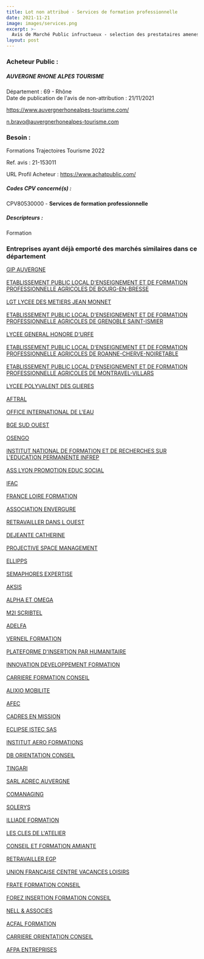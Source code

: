 ```yaml
---
title: Lot non attribué - Services de formation professionnelle
date: 2021-11-21
image: images/services.png
excerpt: >-
  Avis de Marché Public infructueux - selection des prestataires amenes a concevoir et animer des formations dans le cadre de l offre de formation trajectoires tourisme (2022)
layout: post
---
```


### Acheteur Public :
##### AUVERGNE RHONE ALPES TOURISME
Département : 69 - Rhône<br/>
Date de publication de l'avis de non-attribution : 21/11/2021


https://www.auvergnerhonealpes-tourisme.com/

n.bravo@auvergnerhonealpes-tourisme.com


### Besoin :

Formations Trajectoires Tourisme 2022

Ref. avis : 21-153011

URL Profil Acheteur : https://www.achatpublic.com/

##### Codes CPV concerné(s) :
CPV80530000 - **Services de formation professionnelle** <br/>

##### Descripteurs :
Formation <br/>

### Entreprises ayant déjà emporté des marchés similaires dans ce département
<a href="/entreprise-544/siren-186309092">GIP AUVERGNE</a><br/><br/>
<a href="/entreprise-544/siren-190108191">ETABLISSEMENT PUBLIC LOCAL D'ENSEIGNEMENT ET DE FORMATION PROFESSIONNELLE AGRICOLES DE BOURG-EN-BRESSE</a><br/><br/>
<a href="/entreprise-544/siren-191500065">LGT LYCEE DES METIERS JEAN MONNET</a><br/><br/>
<a href="/entreprise-544/siren-193818176">ETABLISSEMENT PUBLIC LOCAL D'ENSEIGNEMENT ET DE FORMATION PROFESSIONNELLE AGRICOLES DE GRENOBLE SAINT-ISMIER</a><br/><br/>
<a href="/entreprise-544/siren-194200424">LYCEE GENERAL HONORE D'URFE</a><br/><br/>
<a href="/entreprise-544/siren-194210787">ETABLISSEMENT PUBLIC LOCAL D'ENSEIGNEMENT ET DE FORMATION PROFESSIONNELLE AGRICOLES DE ROANNE-CHERVE-NOIRETABLE</a><br/><br/>
<a href="/entreprise-544/siren-194212106">ETABLISSEMENT PUBLIC LOCAL D'ENSEIGNEMENT ET DE FORMATION PROFESSIONNELLE AGRICOLES DE MONTRAVEL-VILLARS</a><br/><br/>
<a href="/entreprise-544/siren-197400096">LYCEE POLYVALENT DES GLIERES</a><br/><br/>
<a href="/entreprise-544/siren-305405045">AFTRAL</a><br/><br/>
<a href="/entreprise-545/siren-314901729">OFFICE INTERNATIONAL DE L'EAU</a><br/><br/>
<a href="/entreprise-545/siren-315963108">BGE SUD OUEST</a><br/><br/>
<a href="/entreprise-546/siren-323961664">OSENGO</a><br/><br/>
<a href="/entreprise-546/siren-324419282">INSTITUT NATIONAL DE FORMATION ET DE RECHERCHES SUR L'EDUCATION PERMANENTE INFREP</a><br/><br/>
<a href="/entreprise-546/siren-325123206">ASS LYON PROMOTION EDUC SOCIAL</a><br/><br/>
<a href="/entreprise-548/siren-332737394">IFAC</a><br/><br/>
<a href="/entreprise-549/siren-342946456">FRANCE LOIRE FORMATION</a><br/><br/>
<a href="/entreprise-549/siren-344656277">ASSOCIATION ENVERGURE</a><br/><br/>
<a href="/entreprise-551/siren-377610902">RETRAVAILLER DANS L OUEST</a><br/><br/>
<a href="/entreprise-552/siren-380704692">DEJEANTE CATHERINE</a><br/><br/>
<a href="/entreprise-553/siren-385226337">PROJECTIVE SPACE MANAGEMENT</a><br/><br/>
<a href="/entreprise-553/siren-387733884">ELLIPPS</a><br/><br/>
<a href="/entreprise-553/siren-388269045">SEMAPHORES EXPERTISE</a><br/><br/>
<a href="/entreprise-553/siren-390174621">AKSIS</a><br/><br/>
<a href="/entreprise-554/siren-392145504">ALPHA ET OMEGA</a><br/><br/>
<a href="/entreprise-554/siren-393367867">M2I SCRIBTEL</a><br/><br/>
<a href="/entreprise-554/siren-395049596">ADELFA</a><br/><br/>
<a href="/entreprise-554/siren-395259203">VERNEIL FORMATION</a><br/><br/>
<a href="/entreprise-555/siren-399781095">PLATEFORME D'INSERTION PAR HUMANITAIRE</a><br/><br/>
<a href="/entreprise-555/siren-400734448">INNOVATION DEVELOPPEMENT FORMATION</a><br/><br/>
<a href="/entreprise-557/siren-411318017">CARRIERE FORMATION CONSEIL</a><br/><br/>
<a href="/entreprise-557/siren-415256650">ALIXIO MOBILITE</a><br/><br/>
<a href="/entreprise-558/siren-422193755">AFEC</a><br/><br/>
<a href="/entreprise-559/siren-424151678">CADRES EN MISSION</a><br/><br/>
<a href="/entreprise-561/siren-442157400">ECLIPSE ISTEC SAS</a><br/><br/>
<a href="/entreprise-563/siren-452119498">INSTITUT AERO FORMATIONS</a><br/><br/>
<a href="/entreprise-564/siren-478379373">DB ORIENTATION CONSEIL</a><br/><br/>
<a href="/entreprise-564/siren-479474306">TINGARI</a><br/><br/>
<a href="/entreprise-564/siren-480519198">SARL ADREC AUVERGNE</a><br/><br/>
<a href="/entreprise-565/siren-489091108">COMANAGING</a><br/><br/>
<a href="/entreprise-569/siren-510126949">SOLERYS</a><br/><br/>
<a href="/entreprise-569/siren-510392376">ILLIADE FORMATION</a><br/><br/>
<a href="/entreprise-570/siren-522964972">LES CLES DE L'ATELIER</a><br/><br/>
<a href="/entreprise-571/siren-529169583">CONSEIL ET FORMATION AMIANTE</a><br/><br/>
<a href="/entreprise-571/siren-530149038">RETRAVAILLER EGP</a><br/><br/>
<a href="/entreprise-574/siren-775685621">UNION FRANCAISE CENTRE VACANCES LOISIRS</a><br/><br/>
<a href="/entreprise-575/siren-781621370">FRATE FORMATION CONSEIL</a><br/><br/>
<a href="/entreprise-575/siren-790800536">FOREZ INSERTION FORMATION CONSEIL</a><br/><br/>
<a href="/entreprise-576/siren-793227992">NELL & ASSOCIES</a><br/><br/>
<a href="/entreprise-577/siren-802354472">ACFAL FORMATION</a><br/><br/>
<a href="/entreprise-579/siren-819921099">CARRIERE ORIENTATION CONSEIL</a><br/><br/>
<a href="/entreprise-579/siren-824092688">AFPA ENTREPRISES</a><br/><br/>
